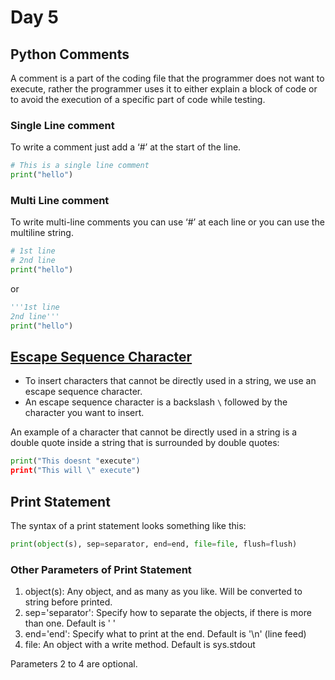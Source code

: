 # Day 5

## Python Comments

A comment is a part of the coding file that the programmer does not want to execute, rather the programmer uses it to either explain a block of code or to avoid the execution of a specific part of code while testing.

### Single Line comment

To write a comment just add a ‘#’ at the start of the line.

```Python
# This is a single line comment
print("hello")
```

### Multi Line comment

To write multi-line comments you can use ‘#’ at each line or you can use the multiline string.

```Python
# 1st line
# 2nd line
print("hello")
```

or

```Python
'''1st line
2nd line'''
print("hello")
```

## [Escape Sequence Character](https://www.w3schools.com/python/gloss_python_escape_characters.asp)

- To insert characters that cannot be directly used in a string, we use an escape sequence character.
- An escape sequence character is a backslash `\` followed by the character you want to insert.

An example of a character that cannot be directly used in a string is a double quote inside a string that is surrounded by double quotes:

```Python
print("This doesnt "execute")
print("This will \" execute")
```

## Print Statement

The syntax of a print statement looks something like this:

```python
print(object(s), sep=separator, end=end, file=file, flush=flush)
```

### Other Parameters of Print Statement

1. object(s): Any object, and as many as you like. Will be converted to string before printed.
2. sep='separator': Specify how to separate the objects, if there is more than one. Default is ' '
3. end='end': Specify what to print at the end. Default is '\n' (line feed)
4. file: An object with a write method. Default is sys.stdout

Parameters 2 to 4 are optional.
